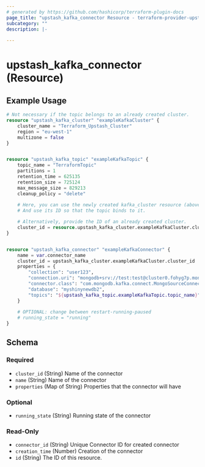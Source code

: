 ```yaml
---
# generated by https://github.com/hashicorp/terraform-plugin-docs
page_title: "upstash_kafka_connector Resource - terraform-provider-upstash"
subcategory: ""
description: |-
  
---
```


# upstash_kafka_connector (Resource)



## Example Usage

```terraform
# Not necessary if the topic belongs to an already created cluster.
resource "upstash_kafka_cluster" "exampleKafkaCluster" {
    cluster_name = "Terraform_Upstash_Cluster"
    region = "eu-west-1"
    multizone = false
}


resource "upstash_kafka_topic" "exampleKafkaTopic" {
    topic_name = "TerraformTopic"
    partitions = 1
    retention_time = 625135
    retention_size = 725124
    max_message_size = 829213
    cleanup_policy = "delete"
    
    # Here, you can use the newly created kafka_cluster resource (above) named exampleKafkaCluster.
    # And use its ID so that the topic binds to it.

    # Alternatively, provide the ID of an already created cluster.
    cluster_id = resource.upstash_kafka_cluster.exampleKafkaCluster.cluster_id
}


resource "upstash_kafka_connector" "exampleKafkaConnector" {
    name = var.connector_name
    cluster_id = upstash_kafka_cluster.exampleKafkaCluster.cluster_id
    properties = {
        "collection": "user123",
        "connection.uri": "mongodb+srv://test:test@cluster0.fohyg7p.mongodb.net/?retryWrites=true&w=majority",
        "connector.class": "com.mongodb.kafka.connect.MongoSourceConnector",
        "database": "myshinynewdb2",
        "topics": "${upstash_kafka_topic.exampleKafkaTopic.topic_name}"
    }
    
    # OPTIONAL: change between restart-running-paused
    # running_state = "running"
}
```

<!-- schema generated by tfplugindocs -->
## Schema

### Required

- `cluster_id` (String) Name of the connector
- `name` (String) Name of the connector
- `properties` (Map of String) Properties that the connector will have

### Optional

- `running_state` (String) Running state of the connector

### Read-Only

- `connector_id` (String) Unique Connector ID for created connector
- `creation_time` (Number) Creation of the connector
- `id` (String) The ID of this resource.


